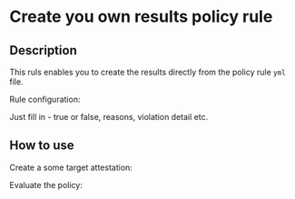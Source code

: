 # Create you own results policy rule

## Description

This ruls enables you to create the results directly from the policy rule `yml` file.

Rule configuration:

<!--
{
    "command": "cat data.yml"
}
-->

Just fill in - true or false, reasons, violation detail etc.

## How to use

Create a some target attestation:

<!--
{
    "command": "valint bom busybox:latest 2>&1",
    "print_command": true
}
-->

Evaluate the policy:
<!--
{
    "command": "valint verify busybox:latest --rule data.yml 2>&1",
    "print_command": true
}
-->
